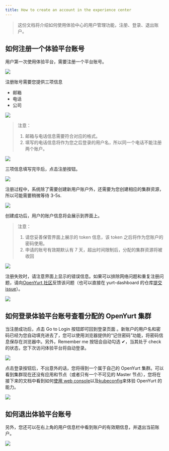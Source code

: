 ```yaml
---
title: How to create an account in the experience center
---
```


> 这份文档将介绍如何使用体验中心的用户管理功能，注册、登录、退出账户。

## 如何注册一个体验平台账号

用户第一次使用体验平台，需要注册一个平台账号。

![](../../../static/img/docs/installation/openyurt-experience-center/register_entrance.png)

注册账号需要您提供三项信息

- 邮箱
- 电话
- 公司

![](../../../static/img/docs/installation/openyurt-experience-center/register_blank.png)

> 注意：
>
> 1. 邮箱与电话信息需要符合对应的格式。
> 2. 填写的电话信息将作为您之后登录的用户名，所以同一个电话不能注册两个账户。

![](../../../static/img/docs/installation/openyurt-experience-center/register_input_err.png)

三项信息填写完毕后，点击注册按钮。

![](../../../static/img/docs/installation/openyurt-experience-center/register_click.png)

注册过程中，系统除了需要创建新用户账户外，还需要为您创建相应的集群资源，所以可能需要稍微等待 3-5s.

![](../../../static/img/docs/installation/openyurt-experience-center/register_loading.png)

创建成功后，用户的账户信息将会展示到界面上。

> 注意：
>
> 1. 请您妥善保管界面上展示的 token 信息，该 token 之后将作为您账户的密码使用。
> 2. 申请的账号有效期默认有 7 天，超出时间限制后，分配的集群资源将被收回

![](../../../static/img/docs/installation/openyurt-experience-center/register_success.png)

注册失败时，请注意界面上显示的错误信息。如果可以排除网络问题和重复注册问题，请向[OpenYurt 社区](https://github.com/openyurtio/openyurt#contact)反馈该问题（也可以直接在 yurt-dashboard 的仓库[提交 issue](https://github.com/openyurtio/yurt-dashboard/issues)）。

![](../../../static/img/docs/installation/openyurt-experience-center/register_error.png)

## 如何登录体验平台账号查看分配的 OpenYurt 集群

当注册成功后，点击 Go to Login 按钮即可回到登录页面
。新账户的用户名和密码已经为您自动填充进去了，您可以使用浏览器提供的“记住密码”功能，将密码信息保存在浏览器中。另外，Remember me 按钮会自动勾选 ✔，当其处于 check 的状态，您下次访问体验平台将自动登录。

![](../../../static/img/docs/installation/openyurt-experience-center/register_login.png)

点击登录按钮后，不出意外的话，您将得到一个属于自己的 OpenYurt 集群。可以看到集群现在还没有应用和节点（或者只有一个不可见的 Master 节点），您将在接下来的文档中看到如何[使用 web console](./web_console.md)以及[kubeconfig](./kubeconfig.md)来体验 OpenYurt 的能力。

![](../../../static/img/docs/installation/openyurt-experience-center/login_success.png)

## 如何退出体验平台账号

另外，您还可以在右上角的用户信息栏中看到账户的有效期信息，并退出当前账户。

![](../../../static/img/docs/installation/openyurt-experience-center/logout.png)
